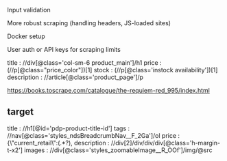 
Input validation

More robust scraping (handling headers, JS-loaded sites)

Docker setup

User auth or API keys for scraping limits



title : //div[@class='col-sm-6 product_main']/h1
price :(//p[@class="price_color"])[1]
stock : (//p[@class='instock availability'])[1]
description  : //article[@class='product_page']/p

https://books.toscrape.com/catalogue/the-requiem-red_995/index.html



## target 


title : //h1[@id='pdp-product-title-id']
tags : //nav[@class='styles_ndsBreadcrumbNav__F_2Ga']/ol
price : {\\\"current_retail\\\":(.*?),
description : //div[2]/div/div/div[@class='h-margin-t-x2']
images : //div[@class='styles_zoomableImage__R_OOf']/img/@src